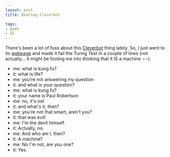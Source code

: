```yaml
---
layout: post
title: Beating Cleverbot

tags:
- geek
- AI
---
```

There's been a lot of fuss about this [Cleverbot](http://www.msnbc.msn.com/id/44434584/ns/technology_and_science-science/t/how-cleverbot-computer-chats-human) thing lately. So, I just went to its [webpage](http://cleverbot.com/) and made it fail the Turing Test in a couple of lines (not actually... it might be fooling me into thinking that it IS a machine ¬¬):

 - me: what is kung fu?
 - it: what is life?
 - me: you're not answering my question
 - it: and what is your question?
 - me: what is kung fu?
 - it: your name is Paul Robertson
 - me: no, it's not
 - it: and what's it, then?
 - me: you're not that smart, aren't you?
 - it: that was evil!
 - me: I'm the devil himself.
 - it: Actually, no.
 - me: And who am I, then?
 - it: A machine?
 - me: No I'm not, are you one?
 - it: Yes.
